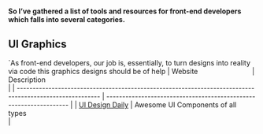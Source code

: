 #### So I’ve gathered a list of tools and resources for front-end developers which falls into several categories.

## UI Graphics
`As front-end developers, our job is, essentially, to turn designs into reality via code this graphics designs should be of help
| Website&nbsp; &nbsp; &nbsp; &nbsp; &nbsp; &nbsp; &nbsp; &nbsp; &nbsp; &nbsp; &nbsp; &nbsp; &nbsp; &nbsp; | Description                                                       
|
| -------------------------------------------------------------------------------------------------------- | ------------------------------------------------------------------ 
|
| [UI Design Daily](https://uidesigndaily.com/)                                                            | Awesome UI Components of all types                                 
|
